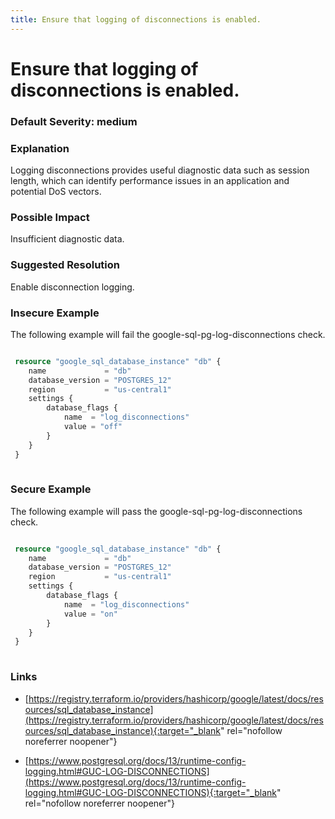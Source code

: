 ```yaml
---
title: Ensure that logging of disconnections is enabled.
---
```


# Ensure that logging of disconnections is enabled.

### Default Severity: <span class="severity medium">medium</span>

### Explanation

Logging disconnections provides useful diagnostic data such as session length, which can identify performance issues in an application and potential DoS vectors.

### Possible Impact
Insufficient diagnostic data.

### Suggested Resolution
Enable disconnection logging.


### Insecure Example

The following example will fail the google-sql-pg-log-disconnections check.
```terraform

 resource "google_sql_database_instance" "db" {
 	name             = "db"
 	database_version = "POSTGRES_12"
 	region           = "us-central1"
 	settings {
 		database_flags {
 			name  = "log_disconnections"
 			value = "off"
 		}
 	}
 }
 			
```



### Secure Example

The following example will pass the google-sql-pg-log-disconnections check.
```terraform

 resource "google_sql_database_instance" "db" {
 	name             = "db"
 	database_version = "POSTGRES_12"
 	region           = "us-central1"
 	settings {
 		database_flags {
 			name  = "log_disconnections"
 			value = "on"
 		}
 	}
 }
 			
```



### Links


- [https://registry.terraform.io/providers/hashicorp/google/latest/docs/resources/sql_database_instance](https://registry.terraform.io/providers/hashicorp/google/latest/docs/resources/sql_database_instance){:target="_blank" rel="nofollow noreferrer noopener"}

- [https://www.postgresql.org/docs/13/runtime-config-logging.html#GUC-LOG-DISCONNECTIONS](https://www.postgresql.org/docs/13/runtime-config-logging.html#GUC-LOG-DISCONNECTIONS){:target="_blank" rel="nofollow noreferrer noopener"}



